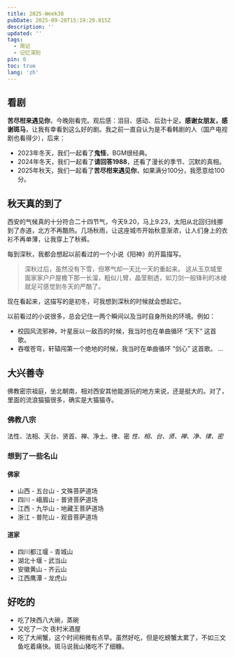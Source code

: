 ```yaml
---
title: 2025-Week38
pubDate: 2025-09-20T15:19:29.015Z
description: ''
updated: ''
tags:
  - 周记
  - 记忆深刻
pin: 0
toc: true
lang: 'zh'
---
```


## 看剧

**苦尽柑来遇见你**，今晚刚看完。观后感：泪目、感动、后劲十足。**感谢女朋友，感谢斑马**，让我有幸看到这么好的剧。我之前一直自认为是不看韩剧的人（国产电视剧也看得少），后来：

- 2023年冬天，我们一起看了**鬼怪**，BGM很经典。
- 2024年冬天，我们一起看了**请回答1988**，还看了漫长的季节、沉默的真相。
- 2025年秋天，我们一起看了**苦尽柑来遇见你**，如果满分100分，我愿意给100分。

## 秋天真的到了

西安的气候真的十分符合二十四节气，今天9.20，马上9.23，太阳从北回归线挪到了赤道，北方不再酷热。几场秋雨，让这座城市开始秋意渐浓，让人们身上的衣衫不再单薄，让我穿上了秋裤。

每到深秋，我都会想起以前看过的一个小说《阳神》的开篇描写。

> 深秋过后，虽然没有下雪，但寒气却一天比一天的重起来。
这从玉京城里面家家户户屋檐下那一长溜，粗似儿臂，晶莹剔透，如刀剑一般锋利的冰棱就足可感觉到冬天的严酷了。

现在看起来，这描写的是初冬，可我想到深秋的时候就会想起它。

以前看过的小说很多，总会记住一两个瞬间以及当时自身所处的环境。例如：

- 校园风流邪神，叶星辰以一敌百的时候，我当时也在单曲循环 “天下” 这首歌。
- 吞噬苍穹，轩辕闯第一个绝地的时候，我当时在单曲循环 “剑心” 这首歌。
...

## 大兴善寺

佛教密宗祖庭，坐北朝南，相对西安其他能游玩的地方来说，还是挺大的。对了，里面的流浪猫猫很多，确实是大猫猫寺。

### 佛教八宗

法性、法相、天台、贤首、禅、净土、律、密
*性、相、台、贤、禅、净、律、密*

### 想到了一些名山

#### 佛家

- 山西 - 五台山 - 文殊菩萨道场
- 四川 - 峨眉山 - 普贤菩萨道场
- 江西 - 九华山 - 地藏王菩萨道场
- 浙江 - 普陀山 - 观音菩萨道场

#### 道家

- 四川都江堰 - 青城山
- 湖北十堰 - 武当山
- 安徽黄山 - 齐云山
- 江西鹰潭 - 龙虎山

## 好吃的

- 吃了陕西八大碗，蒸碗
- 又吃了一次 夜村米酒屋
- 吃了大闸蟹，这个时间稍微有点早。虽然好吃，但是吃螃蟹太累了，不如三文鱼吃着痛快。斑马说我山猪吃不了细糠。


